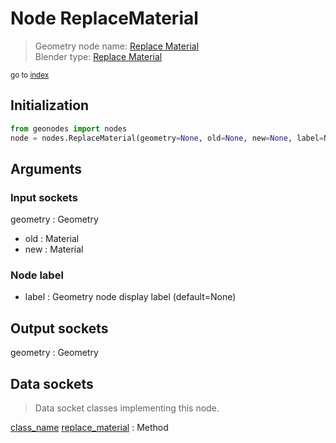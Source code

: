 
# Node ReplaceMaterial

> Geometry node name: [Replace Material](https://docs.blender.org/manual/en/latest/modeling/geometry_nodes/material/replace_material.html)<br>
  Blender type: [Replace Material](https://docs.blender.org/api/current/bpy.types.GeometryNodeReplaceMaterial.html)
  
<sub>go to [index](/docs/index.md)</sub>

## Initialization

```python
from geonodes import nodes
node = nodes.ReplaceMaterial(geometry=None, old=None, new=None, label=None)
```



## Arguments


### Input sockets

geometry : Geometry
- old : Material
- new : Material

### Node label

- label : Geometry node display label (default=None)

## Output sockets

geometry : Geometry

## Data sockets

> Data socket classes implementing this node.
  
[class_name](/docs/sockets/Geometry.md) [replace_material](/docs/sockets/Geometry.md#replace_material) : Method


